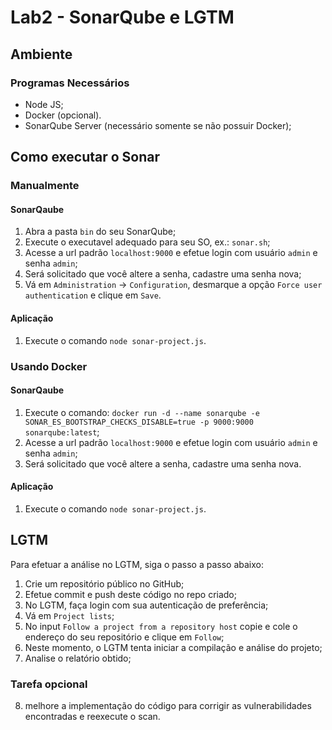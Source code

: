 # Lab2 - SonarQube e LGTM

## Ambiente

### Programas Necessários

* Node JS;
* Docker (opcional).
* SonarQube Server (necessário somente se não possuir Docker);

## Como executar o Sonar

### Manualmente

#### SonarQaube

1. Abra a pasta `bin` do seu SonarQube;
2. Execute o executavel adequado para seu SO, ex.: `sonar.sh`;
3. Acesse a url padrão `localhost:9000` e efetue login com usuário `admin` e senha `admin`;
4. Será solicitado que você altere a senha, cadastre uma senha nova;
5. Vá em `Administration` -> `Configuration`, desmarque a opção `Force user authentication` e clique em `Save`. 

#### Aplicação

1. Execute o comando `node sonar-project.js`.

### Usando Docker

#### SonarQaube

1. Execute o comando: `docker run -d --name sonarqube -e SONAR_ES_BOOTSTRAP_CHECKS_DISABLE=true -p 9000:9000 sonarqube:latest`;
2. Acesse a url padrão `localhost:9000` e efetue login com usuário `admin` e senha `admin`;
3. Será solicitado que você altere a senha, cadastre uma senha nova.

#### Aplicação

1. Execute o comando `node sonar-project.js`.

## LGTM

Para efetuar a análise no LGTM, siga o passo a passo abaixo: 

1. Crie um repositório público no GitHub;
2. Efetue commit e push deste  código no repo criado;
3. No LGTM, faça login com sua autenticação de preferência;
4. Vá em `Project lists`;
5. No input `Follow a project from a repository host` copie e cole o endereço do seu repositório e clique em `Follow`;
6. Neste momento, o LGTM tenta iniciar a compilação e análise do projeto;
7. Analise o relatório obtido;

### Tarefa opcional
8. melhore a implementação do código para corrigir as vulnerabilidades encontradas e reexecute o scan.